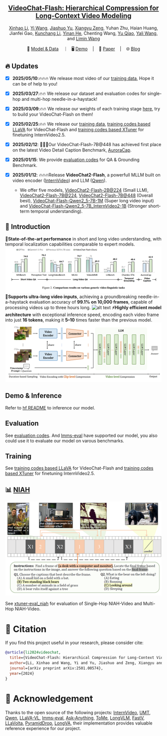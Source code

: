
<div align="center">


<h2><a href="https://www.arxiv.org/abs/2501.00574">VideoChat-Flash: Hierarchical Compression for Long-Context Video Modeling</a></h2>

[Xinhao Li](https://scholar.google.com/citations?user=evR3uR0AAAAJ), [Yi Wang](https://scholar.google.com.hk/citations?user=Xm2M8UwAAAAJ), [Jiashuo Yu](https://scholar.google.com.hk/citations?user=iH0Aq0YAAAAJ&oi=ao), [Xiangyu Zeng](https://scholar.google.com/citations?user=jS13DXkAAAAJ&hl=zh-CN), Yuhan Zhu, Haian Huang, Jianfei Gao, [Kunchang Li](https://scholar.google.com/citations?user=D4tLSbsAAAAJ), [Yinan He](https://dblp.org/pid/93/7763.html), Chenting Wang, [Yu Qiao](https://scholar.google.com/citations?user=gFtI-8QAAAAJ&hl), [Yali Wang](https://scholar.google.com/citations?user=hD948dkAAAAJ), and [Limin Wang](https://scholar.google.com/citations?user=HEuN8PcAAAAJ)

<p align="center">
        🤗 <a href="https://huggingface.co/collections/OpenGVLab/videochat-flash-6781493748713b5ba2b705e0">Model & Data</a> &nbsp&nbsp ｜ &nbsp&nbsp🖥️ <a href="">Demo</a> &nbsp&nbsp | &nbsp&nbsp 📑 <a href="https://www.arxiv.org/abs/2501.00574">Paper</a> &nbsp&nbsp | &nbsp&nbsp 🌐 <a href="https://internvideo.github.io/blog/2024-12-31-VideoChat-Flash/">Blog</a>
<br>

</p>



</div>



## :fire: Updates
- [x] **2025/05/10**:🔥🔥🔥 We release most video of our [training data](https://huggingface.co/datasets/OpenGVLab/VideoChat-Flash-Training-Data), Hope it can be of help to you!
- [x] **2025/03/27**:🔥🔥 We release our dataset and evaluation codes for single-hop and multi-hop needle-in-a-haystack!
- [x] **2025/03/09**:🔥🔥 We release our weights of each training stage [here](https://github.com/OpenGVLab/VideoChat-Flash/blob/main/llava-train_videochat/README.), try to build your VideoChat-Flash on them!
- [x] **2025/02/25**:🔥🔥 We release our [training data](https://huggingface.co/datasets/OpenGVLab/VideoChat-Flash-Training-Data), [training codes based LLaVA](llava-train_videochat) for VideoChat-Flash and [training codes based XTuner](xtuner-train_internvideo2_5) for finetuning InternVideo2.5.
- [x] **2025/02/12**: 🎉🎉🎉Our VideoChat-Flash-7B@448 has achieved first place on the latest Video Detail Caption Benchmark, [AuroraCap](https://rese1f.github.io/aurora-web/).
- [x] **2025/01/15**: We provide [evaluation codes](lmms-eval_videochat) for QA & Grounding Benchmark.
- [x] **2025/01/12**: 🔥🔥🔥Release **VideoChat2-Flash**, a powerfull MLLM built on video encoder ([InternVideo](https://github.com/OpenGVLab/InternVideo)) and LLM ([Qwen](https://github.com/QwenLM/Qwen)).
    - We offer five models, [VideoChat2-Flash-2B@224](https://huggingface.co/OpenGVLab/VideoChat-Flash-Qwen2_5-2B_res448) (Small LLM), [VideoChat2-Flash-7B@224](https://huggingface.co/OpenGVLab/VideoChat-Flash-Qwen2-7B_res224), [VideoChat2-Flash-7B@448](https://huggingface.co/OpenGVLab/VideoChat-Flash-Qwen2-7B_res448) (Overall best), [VideoChat-Flash-Qwen2_5-7B-1M](https://huggingface.co/OpenGVLab/VideoChat-Flash-Qwen2_5-7B-1M_res224) (Super long video input) and [VideoChat-Flash-Qwen2_5-7B_InternVideo2-1B](https://huggingface.co/OpenGVLab/VideoChat-Flash-Qwen2_5-7B_InternVideo2-1B) (Stronger short-term temporal understanding).
    <!-- - We provide [online demos]() and demo codes that can be run locally. -->




## :parrot: Introduction

**🚀State-of-the-art performance** in short and long video understanding, with temporal localization capabilities comparable to expert models.
![alt text](img/sota.png)
**🔭Supports ultra-long video inputs**, achieving a groundbreaking needle-in-a-haystack evaluation accuracy of **99.1% on 10,000 frames**, capable of processing videos up to three hours long.
![alt text](img/niah.png)
**⚡Highly efficient model architecture** with exceptional inference speed, encoding each video frame into just **16 tokens**, making it **5–10** times faster than the previous model.
![alt text](img/model_framework.png)




## Demo & Inference

Refer to [hf README](https://huggingface.co/OpenGVLab/VideoChat-Flash-Qwen2_5-2B_res448) to inference our model.

## Evaluation


See [evaluation codes](lmms-eval_videochat). And [lmms-eval](https://github.com/EvolvingLMMs-Lab/lmms-eval) have supported our model, you also could use it to evaluate our model on varous benchmarks.

## Training


See [training codes based LLaVA](llava-train_videochat) for VideoChat-Flash and [training codes based XTuner](xtuner-train_internvideo2_5) for finetuning InternVideo2.5.



## :bar_chart: [NIAH](./BENCHMARK.md)


![alt text](img/mhniah.png)

See [xtuner-eval_niah](xtuner-eval_niah) for evaluation of Single-Hop NIAH-Video and Multi-Hop NIAH-Video.

# :page_facing_up: Citation

If you find this project useful in your research, please consider cite:
```BibTeX
@article{li2024videochat,
  title={VideoChat-Flash: Hierarchical Compression for Long-Context Video Modeling},
  author={Li, Xinhao and Wang, Yi and Yu, Jiashuo and Zeng, Xiangyu and Zhu, Yuhan and Huang, Haian and Gao, Jianfei and Li, Kunchang and He, Yinan and Wang, Chenting and Qiao, Yu and Wang, Yali and Wang, Limin},
  journal={arXiv preprint arXiv:2501.00574},
  year={2024}
}
```

# :dizzy: Acknowledgement

Thanks to the open source of the following projects: [InternVideo](https://github.com/OpenGVLab/InternVideo), [UMT](https://github.com/OpenGVLab/unmasked_teacher), [Qwen](https://github.com/QwenLM/Qwen), [LLaVA-VL](https://github.com/LLaVA-VL/LLaVA-NeXT), [lmms-eval](https://github.com/EvolvingLMMs-Lab/lmms-eval), [Ask-Anything](https://github.com/OpenGVLab/Ask-Anything), [ToMe](https://github.com/facebookresearch/ToMe), [LongVLM](https://github.com/ziplab/LongVLM), [FastV](https://github.com/pkunlp-icler/FastV), [LLaVolta](https://github.com/Beckschen/LLaVolta), [PyramidDrop](https://github.com/Cooperx521/PyramidDrop), [LongVA](https://github.com/EvolvingLMMs-Lab/LongVA), their implementation provides valuable reference experience for our project.
